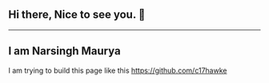 ## Hi there, Nice to see you. 👋

-------------------------------------------------------------------------------------------------------------------------------------------------------------------------
## I am Narsingh Maurya

I am trying to build this page like this https://github.com/c17hawke
<!--
**narsingh2231/narsingh2231** is a ✨ _special_ ✨ repository because its `README.md` (this file) appears on your GitHub profile.

Here are some ideas to get you started:

- 🔭 I’m currently working on ...
- 🌱 I’m currently learning ...
- 👯 I’m looking to collaborate on ...
- 🤔 I’m looking for help with ...
- 💬 Ask me about ...
- 📫 How to reach me: ...
- 😄 Pronouns: ...
- ⚡ Fun fact: ...
-->
